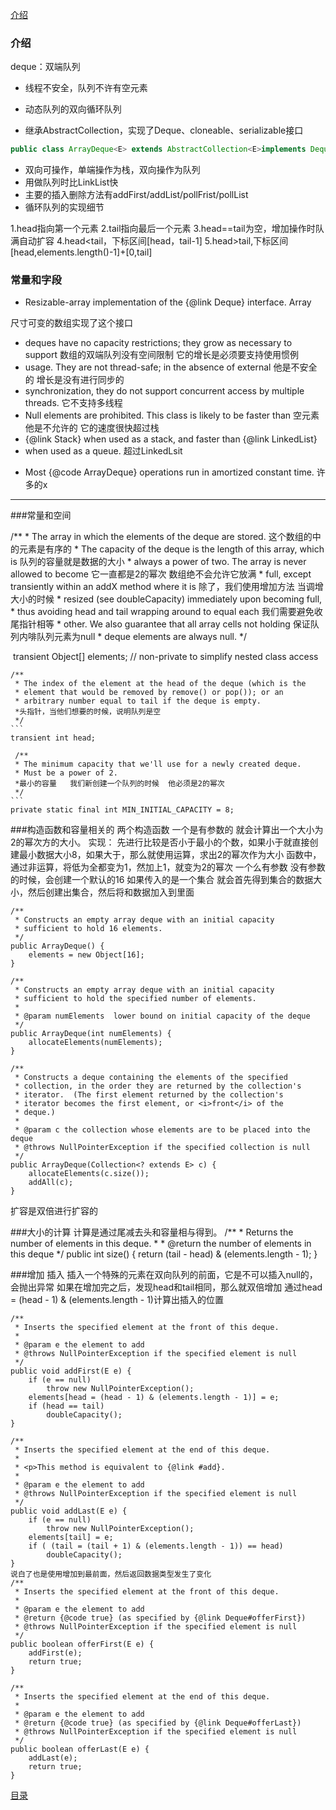 [介绍](#介绍)

### 介绍

deque：双端队列

- 线程不安全，队列不许有空元素

- 动态队列的双向循环队列
- 继承AbstractCollection，实现了Deque、cloneable、serializable接口

```java
public class ArrayDeque<E> extends AbstractCollection<E>implements Deque<E>, Cloneable, Serializable
```

- 双向可操作，单端操作为栈，双向操作为队列
- 用做队列时比LinkList快
- 主要的插入删除方法有addFirst/addList/pollFrist/pollList
- 循环队列的实现细节

 1.head指向第一个元素
 2.tail指向最后一个元素
 3.head==tail为空，增加操作时队满自动扩容
 4.head<tail，下标区间[head，tail-1]
 5.head>tail,下标区间[head,elements.length()-1]+[0,tail]

### 常量和字段

- Resizable-array implementation of the {@link Deque} interface.  Array

尺寸可变的数组实现了这个接口

 * deques have no capacity restrictions; they grow as necessary to support
  数组的双端队列没有空间限制  它的增长是必须要支持使用惯例
 * usage.  They are not thread-safe; in the absence of external
    他是不安全的                             增长是没有进行同步的
 * synchronization, they do not support concurrent access by multiple threads.
         它不支持多线程
 * Null elements are prohibited.  This class is likely to be faster than
    空元素他是不允许的                  它的速度很快超过栈
 * {@link Stack} when used as a stack, and faster than {@link LinkedList}
 * when used as a queue.
    超过LinkedLsit
 * <p>Most {@code ArrayDeque} operations run in amortized constant time.
    许多的x
******************************************************************************

###常量和空间

/**
     * The array in which the elements of the deque are stored.
     这个数组的中的元素是有序的
     * The capacity of the deque is the length of this array, which is
     队列的容量就是数据的大小
     * always a power of two. The array is never allowed to become
     它一直都是2的幂次            数组绝不会允许它放满
     * full, except transiently within an addX method where it is
     除了，我们使用增加方法  当调增大小的时候
     * resized (see doubleCapacity) immediately upon becoming full,
     * thus avoiding head and tail wrapping around to equal each
     我们需要避免收尾指针相等
     * other.  We also guarantee that all array cells not holding
     保证队列内啡队列元素为null
     * deque elements are always null.
     */
   
​    transient Object[] elements; // non-private to simplify nested class access

    /**
     * The index of the element at the head of the deque (which is the
     * element that would be removed by remove() or pop()); or an
     * arbitrary number equal to tail if the deque is empty.
     *头指针，当他们想要的时候，说明队列是空
     */
    ```
    transient int head;
    
     /**
     * The minimum capacity that we'll use for a newly created deque.
     * Must be a power of 2.
     *最小的容量   我们新创建一个队列的时候  他必须是2的幂次
     */
    ```
    private static final int MIN_INITIAL_CAPACITY = 8;

###构造函数和容量相关的
    两个构造函数
        一个是有参数的
            就会计算出一个大小为2的幂次方的大小。
            实现：
                先进行比较是否小于最小的个数，如果小于就直接创建最小数据大小8，如果大于，那么就使用运算，求出2的幂次作为大小
                函数中，通过非运算，将低为全都变为1，然加上1，就变为2的幂次
        一个么有参数
            没有参数的时候，会创建一个默认的16
        如果传入的是一个集合
            就会首先得到集合的数据大小，然后创建出集合，然后将和数据加入到里面

    /**
     * Constructs an empty array deque with an initial capacity
     * sufficient to hold 16 elements.
     */
    public ArrayDeque() {
        elements = new Object[16];
    }
    
    /**
     * Constructs an empty array deque with an initial capacity
     * sufficient to hold the specified number of elements.
     *
     * @param numElements  lower bound on initial capacity of the deque
     */
    public ArrayDeque(int numElements) {
        allocateElements(numElements);
    }
    
    /**
     * Constructs a deque containing the elements of the specified
     * collection, in the order they are returned by the collection's
     * iterator.  (The first element returned by the collection's
     * iterator becomes the first element, or <i>front</i> of the
     * deque.)
     *
     * @param c the collection whose elements are to be placed into the deque
     * @throws NullPointerException if the specified collection is null
     */
    public ArrayDeque(Collection<? extends E> c) {
        allocateElements(c.size());
        addAll(c);
    }

扩容是双倍进行扩容的

###大小的计算
    计算是通过尾减去头和容量相与得到。
    /**
     * Returns the number of elements in this deque.
     *
     * @return the number of elements in this deque
     */
    public int size() {
        return (tail - head) & (elements.length - 1);
    }

###增加  插入
    插入一个特殊的元素在双向队列的前面，它是不可以插入null的，会抛出异常
    如果在增加完之后，发现head和tail相同，那么就双倍增加
    通过head = (head - 1) & (elements.length - 1)计算出插入的位置

    /**
     * Inserts the specified element at the front of this deque.
     *
     * @param e the element to add
     * @throws NullPointerException if the specified element is null
     */
    public void addFirst(E e) {
        if (e == null)
            throw new NullPointerException();
        elements[head = (head - 1) & (elements.length - 1)] = e;
        if (head == tail)
            doubleCapacity();
    }
    
    /**
     * Inserts the specified element at the end of this deque.
     *
     * <p>This method is equivalent to {@link #add}.
     *
     * @param e the element to add
     * @throws NullPointerException if the specified element is null
     */
    public void addLast(E e) {
        if (e == null)
            throw new NullPointerException();
        elements[tail] = e;
        if ( (tail = (tail + 1) & (elements.length - 1)) == head)
            doubleCapacity();
    }
    说白了也是使用增加到最前面，然后返回数据类型发生了变化
    /**
     * Inserts the specified element at the front of this deque.
     *
     * @param e the element to add
     * @return {@code true} (as specified by {@link Deque#offerFirst})
     * @throws NullPointerException if the specified element is null
     */
    public boolean offerFirst(E e) {
        addFirst(e);
        return true;
    }
    
    /**
     * Inserts the specified element at the end of this deque.
     *
     * @param e the element to add
     * @return {@code true} (as specified by {@link Deque#offerLast})
     * @throws NullPointerException if the specified element is null
     */
    public boolean offerLast(E e) {
        addLast(e);
        return true;
    }




[目录](https://github.com/wangwangla/biji/tree/master/README.md)